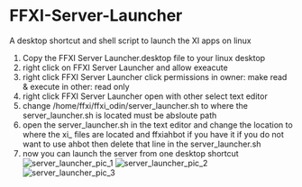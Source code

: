 # FFXI-Server-Launcher
A desktop shortcut and shell script to launch the XI apps on linux

1. Copy the FFXI Server Launcher.desktop file to your linux desktop
2. right click on FFXI Server Launcher and allow exeacute
3. right click FFXI Server Launcher click permissions in owner: make read & execute in other: read only
4. right click FFXI Server Launcher open with other select text editor
5. change /home/ffxi/ffxi_odin/server_launcher.sh to where the server_launcher.sh is located must be absloute path
6. open the server_launcher.sh in the text editor and change the location to where the xi_ files are located and ffxiahbot if you have it if you do not want to use ahbot then delete that line in the server_launcher.sh
7. now you can launch the server from one desktop shortcut
![server_launcher_pic_1](https://github.com/user-attachments/assets/55825f9a-1156-44fc-82c8-a743cbfee8d8)
![server_launcher_pic_2](https://github.com/user-attachments/assets/12d41e43-46ed-45a1-ae6d-e34e360e143f)
![server_launcher_pic_3](https://github.com/user-attachments/assets/a9b6a237-8f24-49f3-b1c2-d29f7c2ddcf0)

